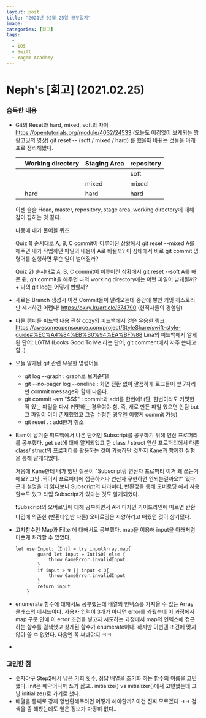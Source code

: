 ```yaml
---
layout: post
title: "2021년 02월 25일 공부일지"
image:
categories: [회고]
tags:
  - 
  - iOS
  - Swift
  - Yagom-Academy
---
```


# Neph's [회고] (2021.02.25)



### 습득한  내용

- Git의 Reset과 hard, mixed, soft의 차이
  https://opentutorials.org/module/4032/24533
  (오늘도 어김없이 보게되는 짱활코딩의 영상)
  git reset -- (soft / mixed / hard) 를 했을때 바뀌는 것들을 아래 표로 정리해봤다.
  
  |      | Working directory | Staging Area | repository |
  | ---- | ----------------- | ------------ | ---------- |
  |      |                   |              | soft       |
  |      |                   | mixed        | mixed      |
  |      | hard              | hard         | hard       |
  
  이젠 슬슬 Head, master, repository, stage area, working directory에 대해 감이 잡히는 것 같다.
  
  나중에 내가 풀어볼 퀴즈
  
  Quiz 1) 순서대로 A, B, C commit이 이루어진 상황에서 git reset --mixed A를 해주면 내가 작업하던 파일의 내용이 A로 바뀔까? 이 상태에서 바로 git commit 명령어를 실행하면 무슨 일이 벌어질까?
  
  
  Quiz 2)  순서대로 A, B, C commit이 이루어진 상황에서 git reset --soft A를 해준 뒤, git commit을 해주면 나의 working directory에는 어떤 파일이 남게될까? + 나의 git log는 어떻게 변할까?
  
  
  
- 새로운 Branch 생성시 이전 Commit들이 딸려오는데 중간에 쌓인 커밋 히스토리만 제거하긴 어렵다!
  https://okky.kr/article/374790
  (현직자들의 경험담)
  
- 다른 캠퍼들 피드백 내용 관찰
  cozy의 피드백에서 얻은 유용한 링크 : https://awesomeopensource.com/project/StyleShare/swift-style-guide#%EC%A4%84%EB%B0%94%EA%BF%88
  Lina의 피드백에서 알게된 단어: LGTM (Looks Good To Me 라는 단어, git comment에서 자주 쓴다고 함..)

- 오늘 알게된 git 관련 유용한 명령어들

  - git log --graph : graph로 보여준다!
  - git --no-pager log --oneline : 화면 전환 없이 깔끔하게 로그들이 앞 7자리만 commit message와 함께 나온다.
  - git commit -am "$$$" : commit과 add를 한번에! (단, 한번이라도 커밋한 적 있는 파일을 다시 커밋하는 경우여야 함. 즉, 새로 만든 파일 있으면 안됨 but 그 파일이 이미 존재했었고 그걸 수정한 경우엔 이렇게 commit 가능)
  - git reset . : add한거 취소
    

- Bam이 남겨준 피드백에서 나온 단어인 Subscript를 공부하기 위해 연산 프로퍼티를 공부했다.
  get set에 대해 알게되었고 한 class / struct 연산 프로퍼티에서 다른 class/ struct의 프로퍼티를 활용하는 것이 가능하단 것까지 Kane과 함께한 실험을 통해 알게되었다.

  처음에 Kane한테 내가 했던 질문이 "Subscript랑 연산자 프로퍼티 이거 왜 쓰는거에요? 그냥 .찍어서 프로퍼티에 접근하거나 연산자 구현하면 안되는걸까요?" 였다. 근데 설명을 더 읽다보니 Subscript의 파라미터, 반환값을 통해 오버로딩 해서 사용할수도 있고 타입 Subscript가 있다는 것도 알게되었다. 

  ❗️Subscript의 오버로딩에 대해 공부하면서 API 디자인 가이드라인에 따르면 반환타입에 의존한 (반환타입만 다른) 오버로딩은 지양하라고 배웠던 것이 상기됐다.

- 고차함수인 Map과 Filter에 대해서도 공부했다. map을 이용해 input을 아래처럼 이쁘게 처리할 수 있었다.

  ```
  let userInput: [Int] = try inputArray.map{
          guard let input = Int($0) else {
              throw GameError.invalidInput
          }
          if input > 9 || input < 0{
              throw GameError.invalidInput
          }
          return input
      }
  ```

- enumerate 함수에 대해서도 공부했는데 배열의 인덱스를 가져올 수 있는 Array 클래스의 메서드이다.
  사용자 입력이 3개가 아니면 error를 쏴줬는데 이 과정에서 map 구문 안에 이 error 조건을 넣고자 시도하는 과정에서 map의 인덱스에 접근하는 함수를 검색했고 찾게된 함수가 enumerate이다. 하지만 이번엔 조건에 맞지 않아 쓸 수 없었다. 다음엔 꼭 써봐야지 ㅋㅋ
- 

### 고민한 점

- 숫자야구 Step2에서 남은 기회 횟수, 정답 배열을 초기화 하는 함수의 이름을 고민했다.
  init은 예약어니까 쓰기 싫고.. initialize() vs initializer()에서 고민했는데 그냥 initialize()로 가기로 했다.
- 배열을 통째로 강제 형변환해주려면 어떻게 해야할까? 이건 진짜 모르겠다 ㅋㅋ 검색을 좀 해봤는데도 얻은 정보가 마땅히 없다..



